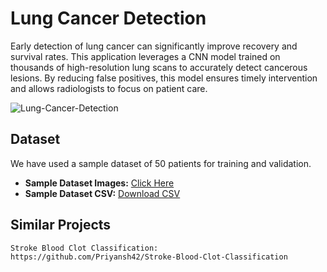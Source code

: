 # Lung Cancer Detection  

Early detection of lung cancer can significantly improve recovery and survival rates. This application leverages a CNN model trained on thousands of high-resolution lung scans to accurately detect cancerous lesions. By reducing false positives, this model ensures timely intervention and allows radiologists to focus on patient care.  

![Lung-Cancer-Detection](https://user-images.githubusercontent.com/68781375/162584408-450580c0-3354-470b-a69c-180a19802fd4.jpg)  

## Dataset  

We have used a sample dataset of 50 patients for training and validation.  

- **Sample Dataset Images:** [Click Here](https://qnm8.sharepoint.com/:f:/g/Ep5GUq573mVHnE3PJavB738Bevue4plkiXyNkYfxHI-a-A?e=UVMWne)  
- **Sample Dataset CSV:** [Download CSV](https://github.com/Priyansh42/Lung-Cancer-Detection/blob/main/stage1_labels.csv)  

## Similar Projects  

```plaintext
Stroke Blood Clot Classification: https://github.com/Priyansh42/Stroke-Blood-Clot-Classification
